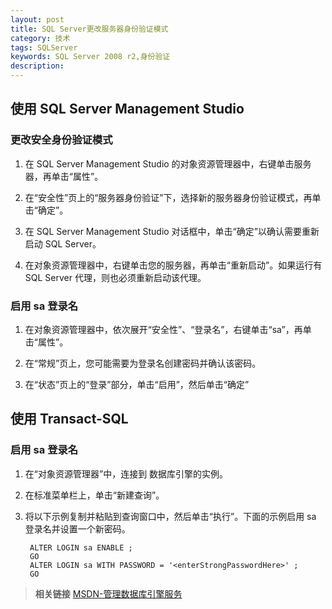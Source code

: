 ```yaml
---
layout: post
title: SQL Server更改服务器身份验证模式
category: 技术
tags: SQLServer
keywords: SQL Server 2008 r2,身份验证
description:
---
```



## 使用 SQL Server Management Studio

### 更改安全身份验证模式
1. 在 SQL Server Management Studio 的对象资源管理器中，右键单击服务器，再单击“属性”。

2. 在“安全性”页上的“服务器身份验证”下，选择新的服务器身份验证模式，再单击“确定”。

3. 在 SQL Server Management Studio 对话框中，单击“确定”以确认需要重新启动 SQL Server。

4. 在对象资源管理器中，右键单击您的服务器，再单击“重新启动”。如果运行有 SQL Server 代理，则也必须重新启动该代理。

<!-- more -->

### 启用 sa 登录名

1. 在对象资源管理器中，依次展开“安全性”、“登录名”，右键单击“sa”，再单击“属性”。

2. 在“常规”页上，您可能需要为登录名创建密码并确认该密码。

3. 在“状态”页上的“登录”部分，单击“启用”，然后单击“确定”

## 使用 Transact-SQL

### 启用 sa 登录名

1. 在“对象资源管理器”中，连接到 数据库引擎的实例。
2. 在标准菜单栏上，单击“新建查询”。
3. 将以下示例复制并粘贴到查询窗口中，然后单击“执行”。下面的示例启用 sa 登录名并设置一个新密码。

		ALTER LOGIN sa ENABLE ;
		GO
		ALTER LOGIN sa WITH PASSWORD = '<enterStrongPasswordHere>' ;
		GO

>__相关链接__
>[MSDN-管理数据库引擎服务](https://msdn.microsoft.com/zh-cn/library/ms188670(v=sql.120).aspx#Anchor_2)
